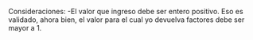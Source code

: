 Consideraciones:
-El valor que ingreso debe ser entero positivo. Eso es validado, ahora bien, el valor para el cual yo devuelva factores debe ser mayor a 1.

